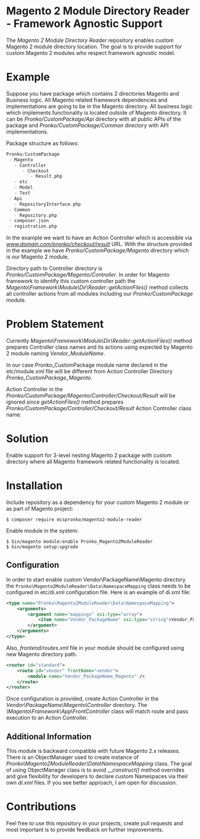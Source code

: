 # Magento 2 Module Directory Reader - Framework Agnostic Support
The _Magento 2 Module Directory Reader_ repository enables custom Magento 2 module directory location. 
The goal is to provide support for custom Magento 2 modules who respect framework agnostic model.

# Example
Suppose you have package which contains 2 directories Magento and Business logic. 
All Magento related framework dependencies and implementations are going to be in the Magento directory. 
All business logic which implements functionality is located outside of Magento directory. 
It can be _Pronko/CustomPackage/Api_ directory with all public APIs of the package and _Pronko/CustomPackage/Common_ directory with API implementations.

Package structure as follows:

```php
Pronko/CustomPackage
 - Magento
   - Controller
      - Checkout
         - Result.php
   - etc
   - Model
   - Test
 - Api
   - RepositoryInterface.php
 - Common
   - Repository.php
 - composer.json
 - registration.php
 ```
 
In the example we want to have an Action Controller which is accessible via _www.domain.com/pronko/checkout/result_ URL. 
With the structure provided in the example we have _Pronko/CustomPackage/Magento_ directory which is our Magento 2 module.

Directory path to Controller directory is _Pronko/CustomPackage/Magento/Controller_. 
In order for Magento framework to identify this custom controller path the _Magento\Framework\Module\Dir\Reader::getActionFiles()_ method collects all controller actions from all modules including our _Pronko/CustomPackage_ module.

# Problem Statement

Currently _Magento\Framework\Module\Dir\Reader::getActionFiles()_ method prepares Controller class names and its actions using expected by Magento 2 module naming _Vendor_ModuleName_.

In our case Pronko_CustomPackage module name declared in the etc/module.xml file will be different from Action Controller Directory _Pronko_CustomPackage_Magento_.

Action Controller in the _Pronko/CustomPackage/Magento/Controller/Checkout/Result_ will be ignored since _getActionFiles()_ method prepares _Pronko/CustomPackage/Controller/Checkout/Result_ Action Controller class name.

# Solution

Enable support for 3-level nesting Magento 2 package with custom directory where all Magento framework related functionality is located.

# Installation
Include repository as a dependency for your custom Magento 2 module or as part of Magento project:
```
$ composer require mcspronko/magento2-module-reader
```

Enable module in the system:
```
$ bin/magento module:enable Pronko_Magento2ModuleReader
$ bin/magento setup:upgrade
```

## Configuration
In order to start enable custom Vendor\PackageName\Magento directory the `Pronko\Magento2ModuleReader\Data\NamespaceMapping` class needs to be configured in etc/di.xml configuration file.
Here is an example of di.xml file:
```xml
<type name="Pronko\Magento2ModuleReader\Data\NamespaceMapping">
    <arguments>
        <argument name="mappings" xsi:type="array">
            <item name="Vendor_PackageName" xsi:type="string">Vendor_PackageName_Magento</item>
        </argument>
    </arguments>
</type>
```

Also, _frontend/routes.xml_ file in your module should be configured using new Magento directory path.
 ```xml
 <router id="standard">
     <route id="vendor" frontName="vendor">
         <module name="Vendor_PackageName_Magento" />
     </route>
 </router>
 ```

Once configuration is provided, create Action Controller in the _Vendor\PackageName\Magento\Controller_ directory. 
The _\Magento\Framework\App\FrontController_ class will match route and pass execution to an Action Controller. 

## Additional Information
This module is backward compatible with future Magento 2.x releases. 
There is an ObjectManager used to create instance of _Pronko\Magento2ModuleReader\Data\NamespaceMapping_ class. 
The goal of using ObjectManager class is to avoid ___construct()_ method overrides and give flexibility for developers to declare custom Namespaces via their own _di.xml_ files.
If you see better approach, I am open for discussion.

# Contributions
Feel free to use this repository in your projects, create pull requests and most important is to provide feedback on further improvements.